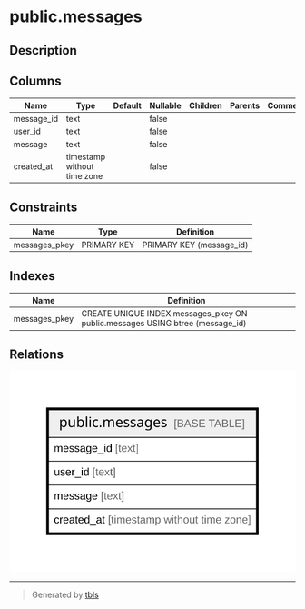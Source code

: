 # public.messages

## Description

## Columns

| Name | Type | Default | Nullable | Children | Parents | Comment |
| ---- | ---- | ------- | -------- | -------- | ------- | ------- |
| message_id | text |  | false |  |  |  |
| user_id | text |  | false |  |  |  |
| message | text |  | false |  |  |  |
| created_at | timestamp without time zone |  | false |  |  |  |

## Constraints

| Name | Type | Definition |
| ---- | ---- | ---------- |
| messages_pkey | PRIMARY KEY | PRIMARY KEY (message_id) |

## Indexes

| Name | Definition |
| ---- | ---------- |
| messages_pkey | CREATE UNIQUE INDEX messages_pkey ON public.messages USING btree (message_id) |

## Relations

![er](public.messages.svg)

---

> Generated by [tbls](https://github.com/k1LoW/tbls)
